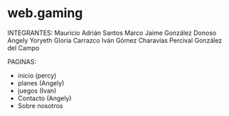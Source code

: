 # web.gaming
INTEGRANTES:
Mauricio Adrián Santos Marco
Jaime González Donoso
Angely Yoryeth Gloria Carrazco
Iván Gómez Charavías
Percival González del Campo

PAGINAS:
- inicio (percy)
- planes (Angely)
- juegos (Ivan)
- Contacto (Angely)
- Sobre nosotros
